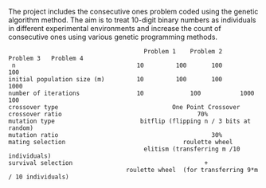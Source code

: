 The project includes the consecutive ones problem coded using the genetic algorithm method. 
The aim is to treat 10-digit binary numbers as individuals in different experimental environments and increase the count of consecutive ones using various genetic programming methods.


	                                      Problem 1	   Problem 2   	  Problem 3	  Problem 4
     n	                                10	       100	     100	     100
    initial population size (m)	        10	       100	     100	     1000
    number of iterations	            10             100	         1000        100
    crossover type	                              One Point Crossover
    crossover ratio	                                     70%
    mutation type	                     bitflip (flipping n / 3 bits at random)
    mutation ratio                                   	     30%
    mating selection                            	 roulette wheel 
                                          elitism (transferring m /10 individuals) 
    survival selection                                     + 
                                     roulette wheel  (for transferring 9*m / 10 individuals)
